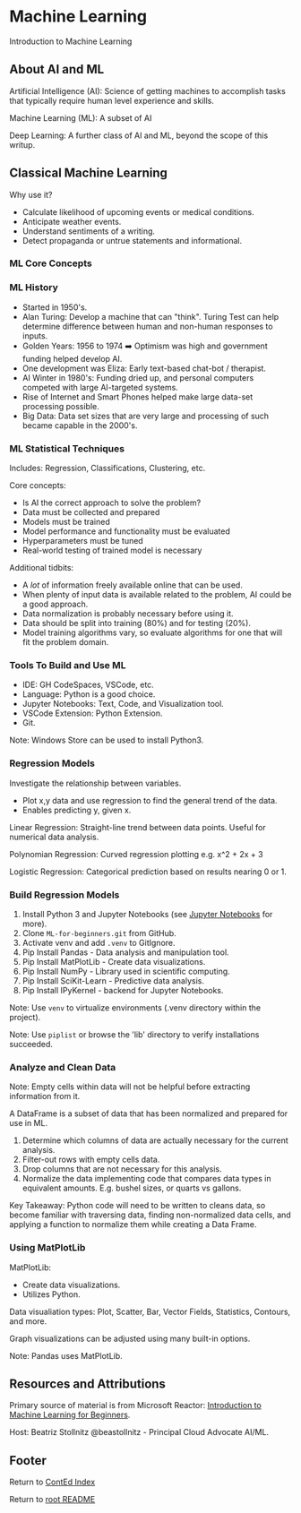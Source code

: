 # Machine Learning

Introduction to Machine Learning

## About AI and ML

Artificial Intelligence (AI): Science of getting machines to accomplish tasks that typically require human level experience and skills.

Machine Learning (ML): A subset of AI

Deep Learning: A further class of AI and ML, beyond the scope of this writup.

## Classical Machine Learning

Why use it?

- Calculate likelihood of upcoming events or medical conditions.
- Anticipate weather events.
- Understand sentiments of a writing.
- Detect propaganda or untrue statements and informational.

### ML Core Concepts

### ML History

- Started in 1950's.
- Alan Turing: Develop a machine that can "think". Turing Test can help determine difference between human and non-human responses to inputs.
- Golden Years: 1956 to 1974 :arrow_right: Optimism was high and government funding helped develop AI.
- One development was Eliza: Early text-based chat-bot / therapist.
- AI Winter in 1980's: Funding dried up, and personal computers competed with large AI-targeted systems.
- Rise of Internet and Smart Phones helped make large data-set processing possible.
- Big Data: Data set sizes that are very large and processing of such became capable in the 2000's.

### ML Statistical Techniques

Includes: Regression, Classifications, Clustering, etc.

Core concepts:

- Is AI the correct approach to solve the problem?
- Data must be collected and prepared
- Models must be trained
- Model performance and functionality must be evaluated
- Hyperparameters must be tuned
- Real-world testing of trained model is necessary

Additional tidbits:

- A _lot_ of information freely available online that can be used.
- When plenty of input data is available related to the problem, AI could be a good approach.
- Data normalization is probably necessary before using it.
- Data should be split into training (80%) and for testing (20%).
- Model training algorithms vary, so evaluate algorithms for one that will fit the problem domain.

### Tools To Build and Use ML

- IDE: GH CodeSpaces, VSCode, etc.
- Language: Python is a good choice.
- Jupyter Notebooks: Text, Code, and Visualization tool.
- VSCode Extension: Python Extension.
- Git.

Note: Windows Store can be used to install Python3.

### Regression Models

Investigate the relationship between variables.

- Plot x,y data and use regression to find the general trend of the data.
- Enables predicting y, given x.

Linear Regression: Straight-line trend between data points. Useful for numerical data analysis.

Polynomian Regression: Curved regression plotting e.g. x^2 + 2x + 3

Logistic Regression: Categorical prediction based on results nearing 0 or 1.

### Build Regression Models

1. Install Python 3 and Jupyter Notebooks (see [Jupyter Notebooks](https://jupyter.org/) for more).
2. Clone `ML-for-beginners.git` from GitHub.
3. Activate venv and add `.venv` to GitIgnore.
4. Pip Install Pandas - Data analysis and manipulation tool.
5. Pip Install MatPlotLib - Create data visualizations.
6. Pip Install NumPy - Library used in scientific computing.
7. Pip Install SciKit-Learn - Predictive data analysis.
8. Pip Install IPyKernel - backend for Jupyter Notebooks.

Note: Use `venv` to virtualize environments (.venv directory within the project).

Note: Use `piplist` or browse the 'lib' directory to verify installations succeeded.

### Analyze and Clean Data

Note: Empty cells within data will not be helpful before extracting information from it.

A DataFrame is a subset of data that has been normalized and prepared for use in ML.

1. Determine which columns of data are actually necessary for the current analysis.
2. Filter-out rows with empty cells data.
3. Drop columns that are not necessary for this analysis.
4. Normalize the data implementing code that compares data types in equivalent amounts. E.g. bushel sizes, or quarts vs gallons.

Key Takeaway: Python code will need to be written to cleans data, so become familiar with traversing data, finding non-normalized data cells, and applying a function to normalize them while creating a Data Frame.

### Using MatPlotLib

MatPlotLib:

- Create data visualizations.
- Utilizes Python.

Data visualiation types: Plot, Scatter, Bar, Vector Fields, Statistics, Contours, and more.

Graph visualizations can be adjusted using many built-in options.

Note: Pandas uses MatPlotLib.

## Resources and Attributions

Primary source of material is from Microsoft Reactor: [Introduction to Machine Learning for Beginners](https://www.youtube.com/playlist?list=PLlrxD0HtieHjNnGcZ1TWzPjKYWgfXSiWG).

Host: Beatriz Stollnitz @beastollnitz - Principal Cloud Advocate AI/ML.

## Footer

Return to [ContEd Index](./conted-index.html)

Return to [root README](../README.html)
